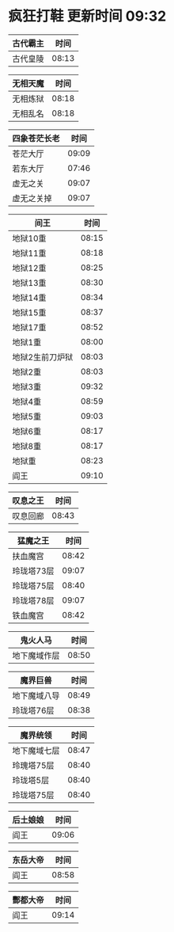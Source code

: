 # 疯狂打鞋 更新时间 09:32

| 古代霸主   | 时间    |
|--------|-------|
| 古代皇陵 | 08:13 |

| 无相天魔   | 时间    |
|--------|-------|
| 无相炼狱 | 08:18 |
| 无相乱名 | 08:18 |

| 四象苍茫长老   | 时间    |
|--------|-------|
| 苍茫大厅 | 09:09 |
| 若东大厅 | 07:46 |
| 虚无之关 | 09:07 |
| 虚无之关掉 | 09:07 |

| 间王   | 时间    |
|--------|-------|
| 地狱10重 | 08:15 |
| 地狱11重 | 08:18 |
| 地狱12重 | 08:25 |
| 地狱13重 | 08:30 |
| 地狱14重 | 08:34 |
| 地狱15重 | 08:37 |
| 地狱17重 | 08:52 |
| 地狱1重 | 08:00 |
| 地狱2生前刀炉狱 | 08:03 |
| 地狱2重 | 08:03 |
| 地狱3重 | 09:32 |
| 地狱4重 | 08:59 |
| 地狱5重 | 09:03 |
| 地狱6重 | 08:17 |
| 地狱8重 | 08:17 |
| 地狱重 | 08:23 |
| 阎王 | 09:10 |

| 叹息之王   | 时间    |
|--------|-------|
| 叹息回廊 | 08:43 |

| 猛魔之王   | 时间    |
|--------|-------|
| 扶血魔宫 | 08:42 |
| 玲珑塔73层 | 09:07 |
| 玲珑塔75层 | 08:40 |
| 玲珑塔78层 | 09:07 |
| 铁血魔宫 | 08:42 |

| 鬼火人马   | 时间    |
|--------|-------|
| 地下魔域作层 | 08:50 |

| 魔界巨兽   | 时间    |
|--------|-------|
| 地下魔域八导 | 08:49 |
| 玲珑塔76层 | 08:38 |

| 魔界统领   | 时间    |
|--------|-------|
| 地下魔域七层 | 08:47 |
| 玲瑰塔75层 | 08:40 |
| 玲珑塔5层 | 08:40 |
| 玲珑塔75层 | 08:40 |

| 后土娘娘   | 时间    |
|--------|-------|
| 阎王 | 09:06 |

| 东岳大帝   | 时间    |
|--------|-------|
| 阎王 | 08:58 |

| 酆都大帝   | 时间    |
|--------|-------|
| 阎王 | 09:14 |
